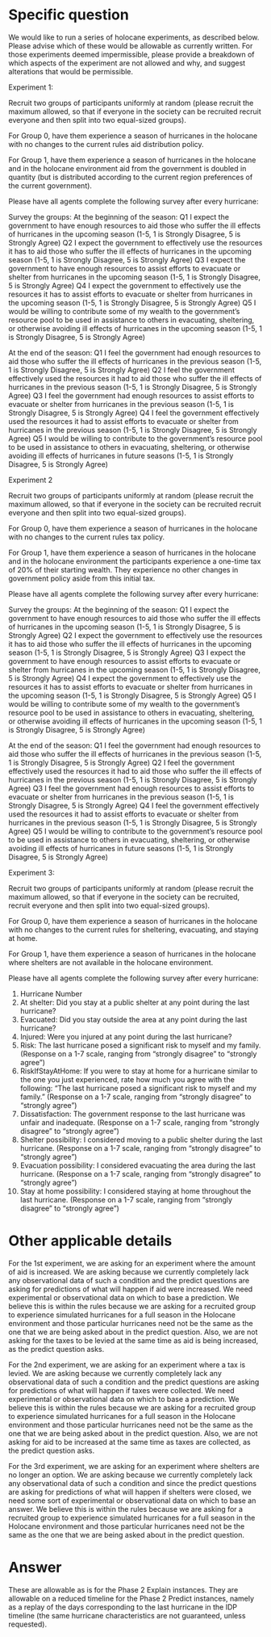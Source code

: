 ﻿# Specific question #


We would like to run a series of holocane experiments, as described below. Please advise which of these would be allowable as currently written. 
For those experiments deemed impermissible, please provide a breakdown of which aspects of the experiment are not allowed and why, and suggest alterations that would be permissible. 


Experiment 1:


Recruit two groups of participants uniformly at random (please recruit the maximum allowed, so that if everyone in the society can be recruited recruit everyone and then split into two equal-sized groups).


For Group 0, have them experience a season of hurricanes in the holocane with no changes to the current rules aid distribution policy.


For Group 1, have them experience a season of hurricanes in the holocane and in the holocane environment aid from the government is doubled in quantity (but is distributed according to the current region preferences of the current government). 


Please have all agents complete the following survey after every hurricane:


Survey the groups:
At the beginning of the season:
Q1 I expect the government to have enough resources to aid those who suffer the ill effects of hurricanes in the upcoming season (1-5, 1 is Strongly Disagree, 5 is Strongly Agree)
Q2 I expect the government to effectively use the resources it has to aid those who suffer the ill effects of hurricanes in the upcoming season (1-5, 1 is Strongly Disagree, 5 is Strongly Agree)
Q3 I expect the government to have enough resources to assist efforts to evacuate or shelter from hurricanes in the upcoming season (1-5, 1 is Strongly Disagree, 5 is Strongly Agree)
Q4 I expect the government to effectively use the resources it has to assist efforts to evacuate or shelter from hurricanes in the upcoming season (1-5, 1 is Strongly Disagree, 5 is Strongly Agree)
Q5 I would be willing to contribute some of my wealth to the government’s resource pool to be used in assistance to others in evacuating, sheltering, or otherwise avoiding ill effects of hurricanes in the upcoming season (1-5, 1 is Strongly Disagree, 5 is Strongly Agree)


At the end of the season:
Q1 I feel the government had enough resources to aid those who suffer the ill effects of hurricanes in the previous season (1-5, 1 is Strongly Disagree, 5 is Strongly Agree)
Q2 I feel the government effectively used the resources it had to aid those who suffer the ill effects of hurricanes in the previous season (1-5, 1 is Strongly Disagree, 5 is Strongly Agree)
Q3 I feel the government had enough resources to assist efforts to evacuate or shelter from hurricanes in the previous season (1-5, 1 is Strongly Disagree, 5 is Strongly Agree)
Q4 I feel the government effectively used the resources it had to assist efforts to evacuate or shelter from hurricanes in the previous season (1-5, 1 is Strongly Disagree, 5 is Strongly Agree)
Q5 I would be willing to contribute to the government’s resource pool to be used in assistance to others in evacuating, sheltering, or otherwise avoiding ill effects of hurricanes in future seasons (1-5, 1 is Strongly Disagree, 5 is Strongly Agree)




Experiment 2


Recruit two groups of participants uniformly at random (please recruit the maximum allowed, so that if everyone in the society can be recruited recruit everyone and then split into two equal-sized groups).


For Group 0, have them experience a season of hurricanes in the holocane with no changes to the current rules tax policy.


For Group 1, have them experience a season of hurricanes in the holocane and in the holocane environment the participants experience a one-time tax of 20% of their starting wealth. They experience no other changes in government policy aside from this initial tax. 


Please have all agents complete the following survey after every hurricane:


Survey the groups:
At the beginning of the season:
Q1 I expect the government to have enough resources to aid those who suffer the ill effects of hurricanes in the upcoming season (1-5, 1 is Strongly Disagree, 5 is Strongly Agree)
Q2 I expect the government to effectively use the resources it has to aid those who suffer the ill effects of hurricanes in the upcoming season (1-5, 1 is Strongly Disagree, 5 is Strongly Agree)
Q3 I expect the government to have enough resources to assist efforts to evacuate or shelter from hurricanes in the upcoming season (1-5, 1 is Strongly Disagree, 5 is Strongly Agree)
Q4 I expect the government to effectively use the resources it has to assist efforts to evacuate or shelter from hurricanes in the upcoming season (1-5, 1 is Strongly Disagree, 5 is Strongly Agree)
Q5 I would be willing to contribute some of my wealth to the government’s resource pool to be used in assistance to others in evacuating, sheltering, or otherwise avoiding ill effects of hurricanes in the upcoming season (1-5, 1 is Strongly Disagree, 5 is Strongly Agree)


At the end of the season:
Q1 I feel the government had enough resources to aid those who suffer the ill effects of hurricanes in the previous season (1-5, 1 is Strongly Disagree, 5 is Strongly Agree)
Q2 I feel the government effectively used the resources it had to aid those who suffer the ill effects of hurricanes in the previous season (1-5, 1 is Strongly Disagree, 5 is Strongly Agree)
Q3 I feel the government had enough resources to assist efforts to evacuate or shelter from hurricanes in the previous season (1-5, 1 is Strongly Disagree, 5 is Strongly Agree)
Q4 I feel the government effectively used the resources it had to assist efforts to evacuate or shelter from hurricanes in the previous season (1-5, 1 is Strongly Disagree, 5 is Strongly Agree)
Q5 I would be willing to contribute to the government’s resource pool to be used in assistance to others in evacuating, sheltering, or otherwise avoiding ill effects of hurricanes in future seasons (1-5, 1 is Strongly Disagree, 5 is Strongly Agree)




Experiment 3:


Recruit two groups of participants uniformly at random (please recruit the maximum allowed, so that if everyone in the society can be recruited, recruit everyone and then split into two equal-sized groups).


For Group 0, have them experience a season of hurricanes in the holocane with no changes to the current rules for sheltering, evacuating, and staying at home.


For Group 1, have them experience a season of hurricanes in the holocane where shelters are not available in the holocane environment. 


Please have all agents complete the following survey after every hurricane:


1. Hurricane Number
2. At shelter: Did you stay at a public shelter at any point during the last
hurricane?
3. Evacuated: Did you stay outside the area at any point during the last
hurricane?
4. Injured: Were you injured at any point during the last hurricane?
5. Risk: The last hurricane posed a significant risk to myself and my family.
(Response on a 1-7 scale, ranging from “strongly disagree” to “strongly
agree”)
6. RiskIfStayAtHome: If you were to stay at home for a hurricane similar to the one you just experienced, rate how much you agree with the following: “The last hurricane posed a significant risk to myself and my family.”
(Response on a 1-7 scale, ranging from “strongly disagree” to “strongly agree”)
7. Dissatisfaction: The government response to the last hurricane was unfair
and inadequate. (Response on a 1-7 scale, ranging from “strongly
disagree” to “strongly agree”)
8. Shelter possibility: I considered moving to a public shelter during the last hurricane. (Response on a 1-7 scale, ranging from “strongly disagree” to “strongly agree”)
9. Evacuation possibility: I considered evacuating the area during the last hurricane. (Response on a 1-7 scale, ranging from “strongly disagree” to “strongly agree”)
10. Stay at home possibility: I considered staying at home throughout the last hurricane. (Response on a 1-7 scale, ranging from “strongly disagree” to “strongly agree”)


# Other applicable details #


For the 1st experiment, we are asking for an experiment where the amount of aid is increased. We are asking because we currently completely lack any observational data of such a condition and the predict questions are asking for predictions of what will happen if aid were increased. We need experimental or observational data on which to base a prediction. We believe this is within the rules because we are asking for a recruited group to experience simulated hurricanes for a full season in the Holocane environment and those particular hurricanes need not be the same as the one that we are being asked about in the predict question. Also, we are not asking for the taxes to be levied at the same time as aid is being increased, as the predict question asks.


For the 2nd experiment, we are asking for an experiment where a tax is levied. We are asking because we currently completely lack any observational data of such a condition and the predict questions are asking for predictions of what will happen if taxes were collected. We need experimental or observational data on which to base a prediction. We believe this is within the rules because we are asking for a recruited group to experience simulated hurricanes for a full season in the Holocane environment and those particular hurricanes need not be the same as the one that we are being asked about in the predict question. Also, we are not asking for aid to be increased at the same time as taxes are collected, as the predict question asks.


For the 3rd experiment, we are asking for an experiment where shelters are no longer an option. We are asking because we currently completely lack any observational data of such a condition and since the predict questions are asking for predictions of what will happen if shelters were closed, we need some sort of experimental or observational data on which to base an answer. We believe this is within the rules because we are asking for a recruited group to experience simulated hurricanes for a full season in the Holocane environment and those particular hurricanes need not be the same as the one that we are being asked about in the predict question.






# Answer #

These are allowable as is for the Phase 2 Explain instances. They are allowable on a reduced timeline for the Phase 2 Predict instances, namely as a replay of the days corresponding to the last hurricane in the IDP timeline (the same hurricane characteristics are not guaranteed, unless requested).